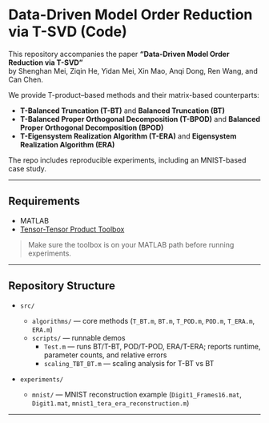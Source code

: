 # Data-Driven Model Order Reduction via T-SVD (Code)

This repository accompanies the paper **“Data-Driven Model Order Reduction via T-SVD”**  
by Shenghan Mei, Ziqin He, Yidan Mei, Xin Mao, Anqi Dong, Ren Wang, and Can Chen.

We provide T-product–based methods and their matrix-based counterparts:

- **T-Balanced Truncation (T-BT)** and **Balanced Truncation (BT)**
- **T-Balanced Proper Orthogonal Decomposition (T-BPOD)** and **Balanced Proper Orthogonal Decomposition (BPOD)**
- **T-Eigensystem Realization Algorithm (T-ERA)** and **Eigensystem Realization Algorithm (ERA)**

The repo includes reproducible experiments, including an MNIST-based case study.

---

## Requirements

- MATLAB
- [Tensor-Tensor Product Toolbox](https://github.com/canyilu/tensor-tensor-product-toolbox)

> Make sure the toolbox is on your MATLAB path before running experiments.

---

## Repository Structure

- `src/`
  - `algorithms/` — core methods (`T_BT.m`, `BT.m`, `T_POD.m`, `POD.m`, `T_ERA.m`, `ERA.m`)
  - `scripts/` — runnable demos
    - `Test.m` — runs BT/T-BT, POD/T-POD, ERA/T-ERA; reports runtime, parameter counts, and relative errors
    - `scaling_TBT_BT.m` — scaling analysis for T-BT vs BT

- `experiments/`
  - `mnist/` — MNIST reconstruction example (`Digit1_Frames16.mat`, `Digit1.mat`, `mnist1_tera_era_reconstruction.m`)


---

